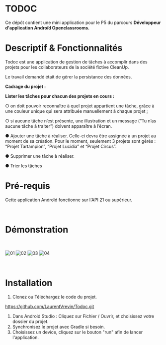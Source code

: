 <h1 dir="auto" id="isPasted">TODOC</h1>
<p dir="auto">Ce d&eacute;p&ocirc;t contient une mini application pour le P5 du parcours<span>&nbsp;</span><strong>D&eacute;veloppeur d'application Andro&iuml;d Openclassrooms.&nbsp;</strong></p>
<h1 dir="auto"><strong>Descriptif &amp; Fonctionnalit&eacute;s</strong></h1>
<p dir="auto">Todoc est une application de gestion de t&acirc;ches &agrave; accomplir dans des projets pour les collaborateurs de la soci&eacute;t&eacute; fictive CleanUp.</p>
<p dir="auto">Le travail demand&eacute; &eacute;tait de g&eacute;rer la persistance des donn&eacute;es.&nbsp;</p>
<p dir="auto"></p>
<p dir="auto"><strong>Cadrage du projet :</strong></p>
<p><strong>Lister les t&acirc;ches pour chacun des projets en cours :</strong></p>
<p>○ on doit pouvoir reconna&icirc;tre &agrave; quel projet appartient une t&acirc;che, gr&acirc;ce &agrave; une couleur unique qui sera attribu&eacute;e manuellement &agrave; chaque projet ;&nbsp;</p>
<p>○ si aucune t&acirc;che n&rsquo;est pr&eacute;sente, une illustration et un message (&ldquo;Tu n&rsquo;as aucune t&acirc;che &agrave; traiter&rdquo;) doivent appara&icirc;tre &agrave; l&rsquo;&eacute;cran.&nbsp;</p>
<p>● Ajouter une t&acirc;che &agrave; r&eacute;aliser. Celle-ci devra &ecirc;tre assign&eacute;e &agrave; un projet au moment de sa cr&eacute;ation. Pour le moment, seulement 3 projets sont g&eacute;r&eacute;s : &ldquo;Projet Tartampion&rdquo;, &ldquo;Projet Lucidia&rdquo; et &ldquo;Projet Circus&rdquo;.&nbsp;</p>
<p>● Supprimer une t&acirc;che &agrave; r&eacute;aliser.&nbsp;</p>
<p>● Trier les t&acirc;ches</p>
<h1 dir="auto"><strong>Pr&eacute;-requis</strong></h1>
<p dir="auto">Cette application Andro&iuml;d fonctionne sur l'API 21 ou sup&eacute;rieur.</p>
<p dir="auto">&nbsp;</p>
<h1 dir="auto"><strong>D&eacute;monstration</strong></h1>
<p>&nbsp;</p>

![01](https://user-images.githubusercontent.com/94620399/215181146-60b852ab-31be-4633-8397-733a906b7a66.png)
![02](https://user-images.githubusercontent.com/94620399/215181183-49b7ff5e-2c6c-4549-b72b-7dbb7cd859fa.png)
![03](https://user-images.githubusercontent.com/94620399/215181232-24fad1b5-d39b-454d-bc3e-f4d74b45f559.png)
![04](https://user-images.githubusercontent.com/94620399/215181262-f2c8a5d8-c752-4cd2-a379-3b90fd98aaa2.png)

<p>&nbsp;</p>
<h1><strong>Installation</strong></h1>
<ol>
<li style="font-weight: 400;" aria-level="1"><span style="font-weight: 400;">Clonez ou T&eacute;l&eacute;chargez le code du projet.</span></li>
</ol>
<p><a href="https://github.com/LaurentVrevin/Todoc.git"><span style="font-weight: 400;">https://github.com/LaurentVrevin/Todoc.git</span></a></p>
<ol>
<li style="font-weight: 400;" aria-level="1"><span style="font-weight: 400;">Dans Android Studio : Cliquez sur Fichier / Ouvrir, et choisissez votre dossier du projet.</span></li>
<li style="font-weight: 400;" aria-level="1"><span style="font-weight: 400;">Synchronisez le projet avec Gradle si besoin.</span></li>
<li style="font-weight: 400;" aria-level="1"><span style="font-weight: 400;">Choisissez un device, cliquez sur le bouton "run" afin de lancer l'application.</span></li>
</ol>
</body>
</html>


